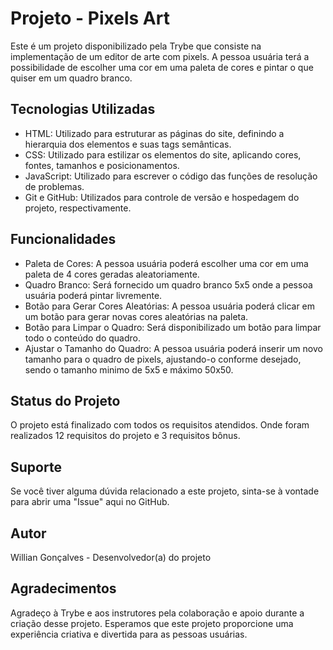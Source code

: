 # Projeto - Pixels Art

Este é um projeto disponibilizado pela Trybe que consiste na implementação de um editor de arte com pixels. A pessoa usuária terá a possibilidade de escolher uma cor em uma paleta de cores e pintar o que quiser em um quadro branco.

## Tecnologias Utilizadas
- HTML: Utilizado para estruturar as páginas do site, definindo a hierarquia dos elementos e suas tags semânticas.
- CSS: Utilizado para estilizar os elementos do site, aplicando cores, fontes, tamanhos e posicionamentos.
- JavaScript: Utilizado para escrever o código das funções de resolução de problemas.
- Git e GitHub: Utilizados para controle de versão e hospedagem do projeto, respectivamente.

## Funcionalidades
- Paleta de Cores: A pessoa usuária poderá escolher uma cor em uma paleta de 4 cores geradas aleatoriamente.
- Quadro Branco: Será fornecido um quadro branco 5x5 onde a pessoa usuária poderá pintar livremente.
- Botão para Gerar Cores Aleatórias: A pessoa usuária poderá clicar em um botão para gerar novas cores aleatórias na paleta.
- Botão para Limpar o Quadro: Será disponibilizado um botão para limpar todo o conteúdo do quadro.
- Ajustar o Tamanho do Quadro: A pessoa usuária poderá inserir um novo tamanho para o quadro de pixels, ajustando-o conforme desejado, sendo o tamanho minimo de 5x5 e máximo 50x50.

## Status do Projeto
O projeto está finalizado com todos os requisitos atendidos. Onde foram realizados 12 requisitos do projeto e 3 requisitos bônus.

## Suporte
Se você tiver alguma dúvida relacionado a este projeto, sinta-se à vontade para abrir uma "Issue" aqui no GitHub.

## Autor
Willian Gonçalves - Desenvolvedor(a) do projeto

## Agradecimentos
Agradeço à Trybe e aos instrutores pela colaboração e apoio durante a criação desse projeto. Esperamos que este projeto proporcione uma experiência criativa e divertida para as pessoas usuárias. 

<!-- # :construction: README em construção ! :construction:
 Olá, Tryber!
Esse é apenas um arquivo inicial para o README do seu projeto.
É essencial que você preencha esse documento por conta própria, ok?
Não deixe de usar nossas dicas de escrita de README de projetos, e deixe sua criatividade brilhar!
:warning: IMPORTANTE: você precisa deixar nítido:
- quais arquivos/pastas foram desenvolvidos por você; 
- quais arquivos/pastas foram desenvolvidos por outra pessoa estudante;
- quais arquivos/pastas foram desenvolvidos pela Trybe.
-->